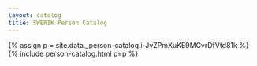 ```yaml
---
layout: catalog
title: SWERIK Person Catalog
---
```

{% assign p = site.data._person-catalog.i-JvZPmXuKE9MCvrDfVtd81k %}
{% include person-catalog.html p=p %}

